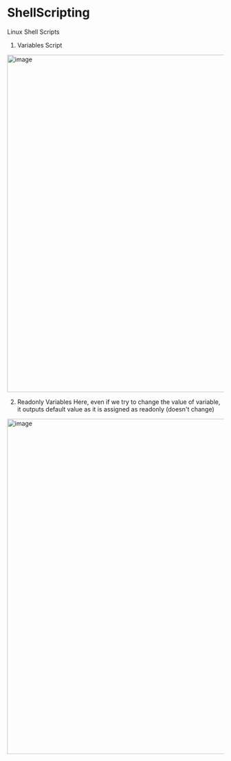 # ShellScripting
Linux Shell Scripts

1. Variables Script
<img width="783" alt="image" src="https://github.com/Shubham0315/ShellScripting/assets/105341138/8860fea8-8551-478c-a0bb-cf7154ee1b0f">

2. Readonly Variables
Here, even if we try to change the value of variable, it outputs default value as it is assigned as readonly (doesn't change)
<img width="778" alt="image" src="https://github.com/Shubham0315/ShellScripting/assets/105341138/be1315a5-234d-4451-9011-34d9c5516ac5">



